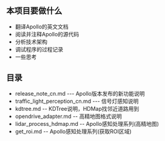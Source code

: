 ## 本项目要做什么
* 翻译Apollo的英文文档
* 阅读并注释Apollo的源代码
* 分析技术架构
* 调试程序的过程记录
* 一些思考

## 目录
* release_note_cn.md --- Apollo版本发布的新功能说明
* traffic_light_perception_cn.md --- 信号灯感知说明
* kdtree.md -- KDTree说明，HDMap找邻近道路用到
* opendrive_adapter.md -- 高精地图格式说明
* lidar_process_hdmap.md -- Apollo感知处理系列(高精地图)
* get_roi.md -- Apollo感知处理系列(获取ROI区域)
